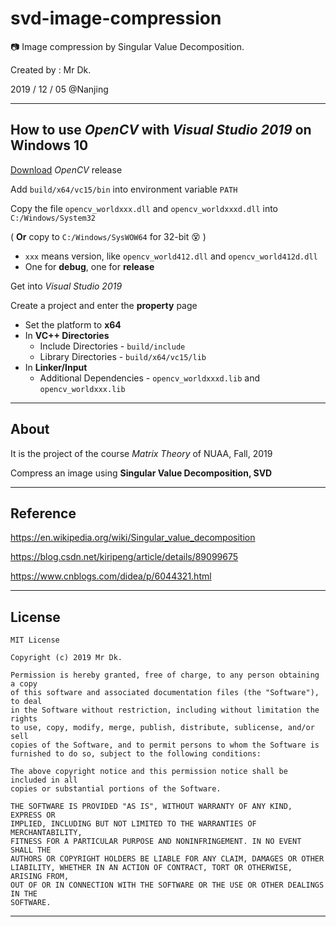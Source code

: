 # svd-image-compression

📷 Image compression by Singular Value Decomposition.

Created by : Mr Dk.

2019 / 12 / 05 @Nanjing

---

## How to use _OpenCV_ with _Visual Studio 2019_ on Windows 10

[Download](https://github.com/opencv/opencv/releases) _OpenCV_ release

Add `build/x64/vc15/bin` into environment variable `PATH`

Copy the file `opencv_worldxxx.dll` and `opencv_worldxxxd.dll` into `C:/Windows/System32` 

( __Or__ copy to `C:/Windows/SysWOW64` for 32-bit 😵 )

* `xxx` means version, like `opencv_world412.dll` and `opencv_world412d.dll`
* One for __debug__, one for __release__

Get into _Visual Studio 2019_

Create a project and enter the __property__ page

* Set the platform to __x64__
* In __VC++ Directories__
    * Include Directories - `build/include`
    * Library Directories - `build/x64/vc15/lib`
* In __Linker/Input__
    * Additional Dependencies - `opencv_worldxxxd.lib` and `opencv_worldxxx.lib`

---

## About

It is the project of the course _Matrix Theory_ of NUAA, Fall, 2019

Compress an image using __Singular Value Decomposition, SVD__

---

## Reference

https://en.wikipedia.org/wiki/Singular_value_decomposition

https://blog.csdn.net/kiripeng/article/details/89099675

https://www.cnblogs.com/didea/p/6044321.html

---

## License

```
MIT License

Copyright (c) 2019 Mr Dk.

Permission is hereby granted, free of charge, to any person obtaining a copy
of this software and associated documentation files (the "Software"), to deal
in the Software without restriction, including without limitation the rights
to use, copy, modify, merge, publish, distribute, sublicense, and/or sell
copies of the Software, and to permit persons to whom the Software is
furnished to do so, subject to the following conditions:

The above copyright notice and this permission notice shall be included in all
copies or substantial portions of the Software.

THE SOFTWARE IS PROVIDED "AS IS", WITHOUT WARRANTY OF ANY KIND, EXPRESS OR
IMPLIED, INCLUDING BUT NOT LIMITED TO THE WARRANTIES OF MERCHANTABILITY,
FITNESS FOR A PARTICULAR PURPOSE AND NONINFRINGEMENT. IN NO EVENT SHALL THE
AUTHORS OR COPYRIGHT HOLDERS BE LIABLE FOR ANY CLAIM, DAMAGES OR OTHER
LIABILITY, WHETHER IN AN ACTION OF CONTRACT, TORT OR OTHERWISE, ARISING FROM,
OUT OF OR IN CONNECTION WITH THE SOFTWARE OR THE USE OR OTHER DEALINGS IN THE
SOFTWARE.

```

---

